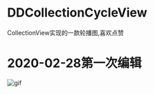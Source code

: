 # DDCollectionCycleView
CollectionView实现的一款轮播图,喜欢点赞
# 2020-02-28第一次编辑
![gif](https://github.com/LuckDDS/DDCollectionCycleView/tree/master/AdvancePlan/AdvancePlan/brief.gif)
